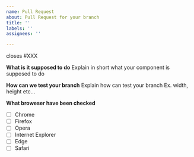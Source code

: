 ```yaml
---
name: Pull Request
about: Pull Request for your branch
title: ''
labels: ''
assignees: ''

---
```

closes #XXX

**What is it supposed to do**
Explain in short what your component is supposed to do

**How can we test your branch**
Explain how can test your branch Ex. width, height etc...


**What broweser have been checked**
- [ ] Chrome
- [ ] Firefox
- [ ] Opera
- [ ] Internet Explorer
- [ ] Edge
- [ ] Safari
